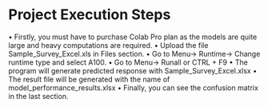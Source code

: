 # Project Execution Steps

• Firstly, you must have to purchase Colab Pro plan as the models are quite large and
heavy computations are required.
• Upload the file Sample_Survey_Excel.xls in Files section.
• Go to Menu→ Runtime→ Change runtime type and select A100.
• Go to Menu→ Runall or CTRL + F9
• The program will generate predicted response with Sample_Survey_Excel.xlsx
• The result file will be generated with the name of model_performance_results.xlsx
• Finally, you can see the confusion matrix in the last section.
